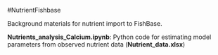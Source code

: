 #NutrientFishbase

Background materials for nutrient import to FishBase.


**Nutrients_analysis_Calcium.ipynb**: Python code for estimating model parameters from observed nutrient data (**Nutrient_data.xlsx**)
